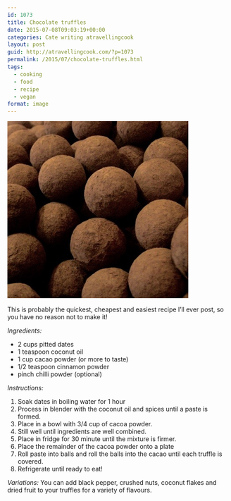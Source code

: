 ```yaml
---
id: 1073
title: Chocolate truffles
date: 2015-07-08T09:03:19+00:00
categories: Cate writing atravellingcook
layout: post
guid: http://atravellingcook.com/?p=1073
permalink: /2015/07/chocolate-truffles.html
tags:
  - cooking
  - food
  - recipe
  - vegan
format: image
---
```

[<img class="aligncenter size-full wp-image-1074" src="/images/atc-migrate/2015/07/2961798611_d3aefde2a7_o-1.jpg" alt="2961798611_d3aefde2a7_o (1)" width="411" height="402" />](/images/atc-migrate/2015/07/2961798611_d3aefde2a7_o-1.jpg)

This is probably the quickest, cheapest and easiest recipe I&#8217;ll ever post, so you have no reason not to make it!



_Ingredients:_

  * 2 cups pitted dates
  * 1 teaspoon coconut oil
  * 1 cup cacao powder (or more to taste)
  * 1/2 teaspoon cinnamon powder
  * pinch chilli powder (optional)

_Instructions:_

  1. Soak dates in boiling water for 1 hour
  2. Process in blender with the coconut oil and spices until a paste is formed.
  3. Place in a bowl with 3/4 cup of cacoa powder.
  4. Still well until ingredients are well combined.
  5. Place in fridge for 30 minute until the mixture is firmer.
  6. Place the remainder of the cacoa powder onto a plate
  7. Roll paste into balls and roll the balls into the cacao until each truffle is covered.
  8. Refrigerate until ready to eat!

_Variations:_ You can add black pepper, crushed nuts, coconut flakes and dried fruit to your truffles for a variety of flavours.